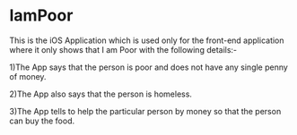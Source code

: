 # IamPoor
This is the iOS Application which is used only for the front-end application where it only shows that I am Poor with the following details:-

1)The App says that the person is poor and does not have any single penny of money.

2)The App also says that the person is homeless.

3)The App tells to help the particular person by money so that the person can buy the food.
